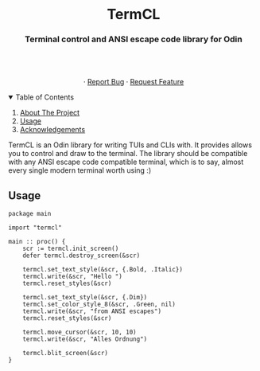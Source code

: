 <!-- PROJECT LOGO -->
<br />
<p align="center">
  <h1 align="center">TermCL</h1>
  <h3 align="center">Terminal control and ANSI escape code library for Odin</h3>
  <p align="center">
    <br />
    <!-- TODO: Add docs link later -->
    <!-- <a href="https://github.com/RaphGL/TermCL"><strong>Explore the docs »</strong></a> -->
    <br />
    <br />
    ·
    <a href="https://github.com/RaphGL/TermCL/issues">Report Bug</a>
    ·
    <a href="https://github.com/RaphGL/TermCL/issues">Request Feature</a>
  </p>
</p>

<!-- TABLE OF CONTENTS -->
<details open="open">
  <summary>Table of Contents</summary>
  <ol>
    <li>
      <a href="#about-the-project">About The Project</a>
    </li>
    <li><a href="#usage">Usage</a></li>
    <li><a href="#acknowledgements">Acknowledgements</a></li>
  </ol>
</details>

<!-- ABOUT THE PROJECT -->

TermCL is an Odin library for writing TUIs and CLIs with. It provides allows you to control and draw to the terminal.
The library should be compatible with any ANSI escape code compatible terminal, which is to say, almost every single modern terminal worth using :)

## Usage

```odin
package main

import "termcl"

main :: proc() {
    scr := termcl.init_screen()
    defer termcl.destroy_screen(&scr)

    termcl.set_text_style(&scr, {.Bold, .Italic})
    termcl.write(&scr, "Hello ")
    termcl.reset_styles(&scr)

    termcl.set_text_style(&scr, {.Dim})
    termcl.set_color_style_8(&scr, .Green, nil)
    termcl.write(&scr, "from ANSI escapes")
    termcl.reset_styles(&scr)

    termcl.move_cursor(&scr, 10, 10)
    termcl.write(&scr, "Alles Ordnung")

    termcl.blit_screen(&scr)
}
```
